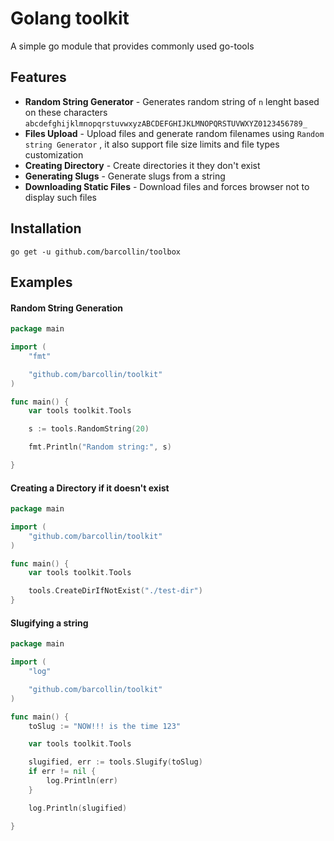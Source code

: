 # Golang toolkit

A simple go module that provides commonly used go-tools 

## Features

* **Random String Generator** - Generates random string of `n` lenght based on these characters `abcdefghijklmnopqrstuvwxyzABCDEFGHIJKLMNOPQRSTUVWXYZ0123456789_`
* **Files Upload** - Upload files and generate random filenames using `Random string Generator` , it also support file size limits and file types customization
* **Creating Directory** - Create directories it they don't exist
* **Generating Slugs** - Generate slugs from a string
* **Downloading Static Files** - Download files and forces browser not to display such files

## Installation

```go get -u github.com/barcollin/toolbox```

## Examples

#### Random String Generation

```go
package main

import (
	"fmt"

	"github.com/barcollin/toolkit"
)

func main() {
	var tools toolkit.Tools

	s := tools.RandomString(20)

	fmt.Println("Random string:", s)

}
```

#### Creating a Directory if it doesn't exist

```go
package main

import (
	"github.com/barcollin/toolkit"
)

func main() {
	var tools toolkit.Tools

	tools.CreateDirIfNotExist("./test-dir")
}

```

#### Slugifying a string

```go
package main

import (
	"log"

	"github.com/barcollin/toolkit"
)

func main() {
	toSlug := "NOW!!! is the time 123"

	var tools toolkit.Tools

	slugified, err := tools.Slugify(toSlug)
	if err != nil {
		log.Println(err)
	}

	log.Println(slugified)

}


```